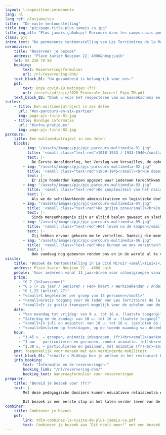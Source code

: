 ```yaml
---
layout: l-exposition-permanente
lang: nl
lang_ref: plusjamaisca
title:  "De vaste tentoonstelling"
title_img: "pjc/page-title-plus_jamais_ca.jpg"
title_img_alt: "Plus jamais ça&nbsp;! Parcours dans les camps nazis pour resister aujourd'hui"
class: pjc
intro_text: "De permanente tentoonstelling van Les Territoires de la Mémoire toont de (lijdens)weg die de gedeporteerden in de nazikampen aflegden. Je realiseert je al snel dat je die niet zomaar kunt onderbreken. Begeleid door de stem van acteur Pierre Arditi, de geluidseffecten, de beelden en de lichtspelen ontdekt de bezoeker een na een de ruimtes die een van de donkerste bladzijden uit onze geschiedenis belichten: de Tweede Wereldoorlog, de opkomst van het nazisme, de concentratie- en vernietigingskampen. Het traject loopt verder langs getuigenissen en bezorgt je het gevoel van bevrijding na gevangenschap. Na afloop van dit intense en aangrijpende bezoek wordt iedereen automatisch geconfronteerd met de actualiteit. Je vraagt je onvermijdelijk af: wat kunnen we vandaag doen? Welk verzet kunnen we nu bieden?"
coronavirus:
    title: "Reserveer je bezoek"
    address: "Place Xavier Neujean 22, 4000&nbsp;Luik"
    tel: 04 230 70 50
    booking:
        text: Reserveringsformulier
        url: /nl/reservering-dnm/
    text_block_01: "Uw gezondheid is belangrijk voor ons:"
    pdf:
        text: Onze covid-19 metingen (fr)
        url: /assets/pdf/pjc/2020_Protocole_Accueil_Expo_TM.pdf
    text_block_02: "Dank u voor het respecteren van uw bezoekschema en deze nieuwe maatregelen voor het goede verloop van de bezoeken."
tuiles:
    - title: Een multimediatraject in zes delen 
      url: "#un-parcours-en-six-parties"
      img: page-pjc-tuile-01.jpg
    - title: Handige informatie
      url: "#infos-pratiques"
      img: page-pjc-tuile-02.jpg
parcours:
    title: Een multimediatraject in zes delen
    blocks:
        - img: "/assets/images/pjc/pjc-parcours-multimedia-01.jpg"
          title: '<small class="text-red">1918-1933 / 1933-1940</small><br>De Tweede Wereldoorlog is aan de gang'
          text: |-
            De Eerste Wereldoorlog, het Verslag van Versailles, de opkomst van het nazisme, de situatie in Duitsland, Mein Kampf, de repressie en de anti-joodse wetten, de Hitlerjeugd, staatseuthanasie.
        - img: "/assets/images/pjc/pjc-parcours-multimedia-02.jpg"
          title: '<small class="text-red">1939-1945</small><br>De deportatie, de concentratiekampen en de vernietigingscentra. Één eindbestemming: de dood!'
          text: |-
            Er zijn honderden kampen opgezet waar iedereen terechtkwam die niet aan de "criteria" van de nazi\'s voldeed. Er zijn tien miljoen slachtoffers gedeporteerd op basis van hun ideeën, hun engagement, hun geloof, hun levenswijze of het feit dat ze deel uitmaakten van de ene of andere gemeenschap.
        - img: "/assets/images/pjc/pjc-parcours-multimedia-03.jpg"
          title: '<small class="text-red">De complexiteit van het nazisysteem</small><br>Hoe is dat alles mogelijk geweest?'
          text: |-
            Als we de schrikwekkende administratieve en logistieke doeltreffendheid, een blinde bureaucratie en de obsessie om te onderwerpen en te vernietigen ter zijde schuiven, blijft de vraag bestaan: wie is hiervoor verantwoordelijk?
        - img: "/assets/images/pjc/pjc-parcours-multimedia-04.jpg"
          title: '<small class="text-red">De grijze zone</small><br>En ik?'
          text: |-
            Sinds mensenheugenis zijn er altijd beulen geweest en slachtoffers, mensen die toekeken en anderen die verzet boden... En allemaal zijn het gewoon mensen. Toch zijn dit geen onveranderlijke begrippen: ze vermengen zich met elkaar en evolueren al naargelang de blik die je erop werpt. Dit deel richt zich rechtstreeks tot de bezoeker en stelt hem/haar de vraag: wat wekt onze verontwaardiging op en wat drijft ons er als burgers toe om daar tegenop te komen?
        - img: "/assets/images/pjc/pjc-parcours-multimedia-05.jpg"
          title: '<small class="text-red">Het leven na de kampen</small><br>En de getuigenissen!'
          text: |-
            Zij hebben ervoor gekozen om te vertellen. Dankzij die mensen die de "Herinneringen doorgeven", begrijpen we hoe belangrijk het is om die Herinneringen te laten verder leven.
        - img: "/assets/images/pjc/pjc-parcours-multimedia-06.jpg"
          title: '<small class="text-red">Hoe kunnen we ons verzetten?</small><br>Door de mechanismes te doorzien die leiden tot angst, haat en uitsluiting.'
          text: |-
            Ook vandaag nog gebeuren rondom ons en in de wereld al te veel dingen die onaanvaardbaar zijn. En jij? Blijf je een toeschouwer? Of ga je een rol spelen, zie je het onrecht en klaag je de gevaren aan die onze vrijheden bedreigen?
visite:
    title: "Bezoek de tentoonstelling in La Cité Miroir <small>(Luik)</small>"
    address: Place Xavier Neujean 22 - 4000 Luik
    people: 'Voor iedereen vanaf 11 jaar<br>en voor schoolgroepen vanaf het zesde leerjaar<br><small>(Capaciteit van de tentoonstelling: 11-15 jaar [25 pers.] | vanaf 15 jaar [20 pers.])</small>'
    price:
      - "€ 7 (Volwassenen)"
      - "€ 5 (< 26 jaar / Senioren / Fed+ kaart / Werkzoekenden / Andersvaliden)"
      - "€ 1,25 (Artikel 27)"
      - "<small>1 begeleider per groep van 15 personen</small>"
      - "<small>Gratis toegang voor de leden van Les Territoires de la Mémoire asbl, wie een kaart van het Waals Gewest, een Carte Prof, een Educpass ou Lerarenkaart heeft en elke eerste zondag van de maand.</small>"
      - "<small>Er is gratis transport mogelijk voor de scholen van de gemeenten, provincies en instellingen die lid zijn van het Réseau Territoires de la Mémoire. Gelieve hiervoor contact met ons op te nemen.</small>"
    date:
      - "Van maandag tot vrijdag: van 9 u. tot 16 u. (laatste toegang)"
      - "Zaterdag en de zondag: van 10 u. tot 16 u. (laatste toegang)"
      - "<small>In juli en augustus: van 10 u. tot 16 u. (gesloten op zondag)</small>"
      - "<small>Gesloten op feestdagen, op de tweede maandag van december en op 27/09, 24/12 en 31/12</small>"
    hour:
      - "1.45 u. – groepen, animatie inbegrepen. (fr)<br><small>(aankomst 15 min. op voorhand, alleen op reservering).</small>"
      - "1 uur – particulieren en gezinnen, zonder animatie. (nl)<br><small>(we raden aan om te reserveren, zeker tijdens het schooljaar)</small>"
      - "1.30 u. – particulieren en gezinnen, met animatie (fr)<br><small>(alleen op reservering, mits er beschikbare plaatsen zijn)</small>"
    pmr: Toegankelijk voor mensen met een verminderde mobiliteit
    text_block_01: "<small>'s Middags ben je welkom in het restaurant L’Escale. Voor groepen is er bovendien een wachtruimte voorzien. Inlichtingen: +32 (0)4 230 70 62</small>"
    info_booking:
        text: "Informatie en de reserveringen:"
        booking_link: "/nl/reservering-dnm/"
        booking_text: Aanvraagformulier voor reserveringen
preparer:
    title: "Bereid je bezoek voor (fr)"
    text: |- 
        Met deze pedagogische dossiers kunnen educatieve relaiscentra een bezoek aan Les Territoires de la Mémoire voorbereiden en alvast de onderwerpen bespreken die essentieel zijn om de tentoonstelling "Dit nooit meer! Bezoek aan de nazikampen om vandaag weerstand te bieden" te begrijpen.
        
        Dit bezoek is een eerste stap in het laten verder leven van de Herinneringen… Wie daar nog dieper op in wil gaan, vindt meer informatie in de [George Orwell bibliotheek](/bibliotheque) of de [Stéphane Hessel boekwinkel](/bibliotheque).
combiner:
    title: Combineer je bezoek
    pdf:
        link: tdlm-combinez-la-visite-de-plus-jamais-ca.pdf
        text: Combineer je bezoek aan ‘Dit nooit meer!’ met een bezoek aan Luik (fr)
---
```

